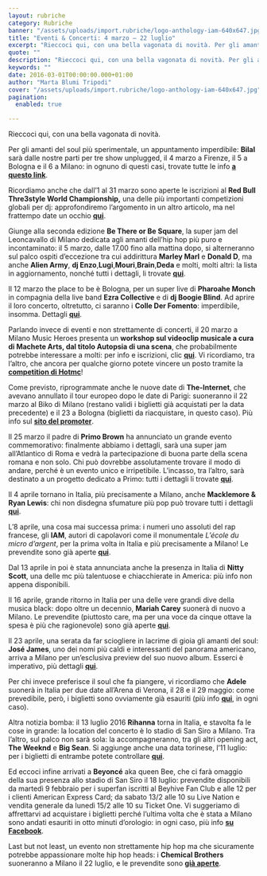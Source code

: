 ```yaml
---
layout: rubriche
category: Rubriche
banner: "/assets/uploads/import.rubriche/logo-anthology-iam-640x647.jpg"
title: "Eventi & Concerti: 4 marzo – 22 luglio"
excerpt: "Rieccoci qui, con una bella vagonata di novità. Per gli amanti del soul più sperimentale, un appuntamento imperdibile: Bilal sarà dalle nostre parti per tre show unplugged, il 4 marzo a Firenze, il 5 a Bologna e il 6 a Milano: in ognuno di questi casi, trovate tutte le info a questo link. Ricordiamo anche [&hellip"
quote: ""
description: "Rieccoci qui, con una bella vagonata di novità. Per gli amanti del soul più sperimentale, un appuntamento imperdibile: Bilal sarà dalle nostre parti per tre show unplugged, il 4 marzo a Firenze, il 5 a Bologna e il 6 a Milano: in ognuno di questi casi, trovate tutte le info a questo link. Ricordiamo anche [&hellip"
keywords: ""
date: 2016-03-01T00:00:00.000+01:00
author: "Marta Blumi Tripodi"
cover: "/assets/uploads/import.rubriche/logo-anthology-iam-640x647.jpg"
pagination:
  enabled: true

---
```


[](https://hotmc.com/wp-content/uploads/2016/03/logo-anthology-iam.jpg)

Rieccoci qui, con una bella vagonata di novità.

Per gli amanti del soul più sperimentale, un appuntamento imperdibile: **Bilal** sarà dalle nostre parti per tre show unplugged, il 4 marzo a Firenze, il 5 a Bologna e il 6 a Milano: in ognuno di questi casi, trovate tutte le info **[a questo link](http://www.hubmusicfactory.com/news/453/bilal-tour-unplugged)**.

Ricordiamo anche che dall’1 al 31 marzo sono aperte le iscrizioni al **Red Bull Thre3style World Championship,** una delle più importanti competizioni globali per dj: approfondiremo l’argomento in un altro articolo, ma nel frattempo date un occhio **[qui](http://www.redbullthre3style.com/)**.

Giunge alla seconda edizione **Be There or Be Square**, la super jam del Leoncavallo di Milano dedicata agli amanti dell’hip hop più puro e incontaminato: il 5 marzo, dalle 17.00 fino alla mattina dopo, si alterneranno sul palco ospiti d’eccezione tra cui addirittura **Marley Marl** e **Donald D**, ma anche **Alien Army**, **dj Enzo**,**Lugi**,**Mouri**,**Brain**,**Deda** e molti, molti altri: la lista in aggiornamento, nonché tutti i dettagli, li trovate **[qui](https://www.facebook.com/events/804686586343050/)**.

Il 12 marzo the place to be è Bologna, per un super live di **Pharoahe Monch** in compagnia della live band **Ezra Collective** e di **dj Boogie Blind**. Ad aprire il loro concerto, oltretutto, ci saranno i **Colle Der Fomento**: imperdibile, insomma. Dettagli **[qui](https://www.facebook.com/events/997218803719752/)**.

Parlando invece di eventi e non strettamente di concerti, il 20 marzo a Milano Music Heroes presenta un **workshop sul videoclip musicale a cura di Machete Arts, dal titolo Autopsia di una scena**, che probabilmente potrebbe interessare a molti: per info e iscrizioni, clic **[qui](https://www.facebook.com/events/345019979001857/)**. Vi ricordiamo, tra l’altro, che ancora per qualche giorno potete vincere un posto tramite la **[competition di Hotmc](https://hotmc.com/competition-machete-arts-films-partecipa-al-workshop-sul-videoclip-di-machete/)**!

Come previsto, riprogrammate anche le nuove date di **The-Internet**, che avevano annullato il tour europeo dopo le date di Parigi: suoneranno il 22 marzo al Biko di Milano (restano validi i biglietti già acquistati per la data precedente) e il 23 a Bologna (biglietti da riacquistare, in questo caso). Più info sul **[sito del promoter](http://www.comcerto.it/)**.

Il 25 marzo il padre di **Primo Brown** ha annunciato un grande evento commemorativo: finalmente abbiamo i dettagli, sarà una super jam all’Atlantico di Roma e vedrà la partecipazione di buona parte della scena romana e non solo. Chi può dovrebbe assolutamente trovare il modo di andare, perché è un evento unico e irripetibile. L’incasso, tra l’altro, sarà destinato a un progetto dedicato a Primo: tutti i dettagli li trovate **[qui](https://www.facebook.com/events/237143983289673/)**.

Il 4 aprile tornano in Italia, più precisamente a Milano, anche **Macklemore & Ryan Lewis**: chi non disdegna sfumature più pop può trovare tutti i dettagli **[qui](http://www.vivoconcerti.com/artisti/macklemore-and-ryan-lewis)**.

L’8 aprile, una cosa mai successa prima: i numeri uno assoluti del rap francese, gli **IAM**, autori di capolavori come il monumentale _L’école du micro d’argent_, per la prima volta in Italia e più precisamente a Milano! Le prevendite sono già aperte **[qui](https://www.facebook.com/events/237143983289673/)**.

Dal 13 aprile in poi è stata annunciata anche la presenza in Italia di **Nitty Scott**, una delle mc più talentuose e chiacchierate in America: più info non appena disponibili.

Il 16 aprile, grande ritorno in Italia per una delle vere grandi dive della musica black: dopo oltre un decennio, **Mariah Carey** suonerà di nuovo a Milano. Le prevendite (piuttosto care, ma per una voce da cinque ottave la spesa è più che ragionevole) sono già aperte **[qui](http://www.ticketone.it/mariah-carey-biglietti.html?affiliate=ITT&doc=artistPages%2Ftickets&fun=artist&action=tickets&erid=1557836&kuid=461423)**.

Il 23 aprile, una serata da far sciogliere in lacrime di gioia gli amanti del soul: **José James**, uno dei nomi più caldi e interessanti del panorama americano, arriva a Milano per un’esclusiva preview del suo nuovo album. Esserci è imperativo, più dettagli **[qui](https://www.facebook.com/events/1580173538973076/)**.

Per chi invece preferisce il soul che fa piangere, vi ricordiamo che **Adele** suonerà in Italia per due date all’Arena di Verona, il 28 e il 29 maggio: come prevedibile, però, i biglietti sono ovviamente già esauriti (più info **[qui](http://www.dalessandroegalli.com/events/372/adele)**, in ogni caso).

Altra notizia bomba: il 13 luglio 2016 **Rihanna** torna in Italia, e stavolta fa le cose in grande: la location del concerto è lo stadio di San Siro a Milano. Tra l’altro, sul palco non sarà sola: la accompagneranno, tra gli altri opening act, **The Weeknd** e **Big Sean**. Si aggiunge anche una data torinese, l’11 luglio: per i biglietti di entrambe potete controllare **[qui](https://www.livenation.it/show/788444/rihanna-anti-world-tour/milano/2016-07-13/it)**.

Ed eccoci infine arrivati a **Beyoncé** aka queen Bee, che ci farà omaggio della sua presenza allo stadio di San Siro il 18 luglio: prevendite disponibili da martedì 9 febbraio per i superfan iscritti al Beyhive Fan Club e alle 12 per i clienti American Express Card; da sabato 13/2 alle 10 su Live Nation e vendita generale da lunedì 15/2 alle 10 su Ticket One. Vi suggeriamo di affrettarvi ad acquistare i biglietti perché l’ultima volta che è stata a Milano sono andati esauriti in otto minuti d’orologio: in ogni caso, più info **[su Facebook](https://www.facebook.com/events/1668905290064018/)**.

Last but not least, un evento non strettamente hip hop ma che sicuramente potrebbe appassionare molte hip hop heads: i **Chemical Brothers** suoneranno a Milano il 22 luglio, e le prevendite sono **[già aperte](http://www.ticketone.it/the-chemical-brothers-biglietti.html?affiliate=ITT&doc=artistPages/tickets&fun=artist&action=tickets&kuid=458808)**.